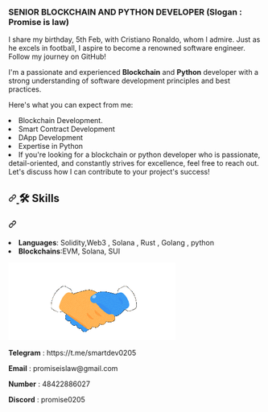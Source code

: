 
### SENIOR BLOCKCHAIN AND PYTHON DEVELOPER (Slogan : Promise is law)
 <p dir="auto">
  <p>I share my birthday, 5th Feb, with Cristiano Ronaldo, whom I admire. Just as he excels in football, I aspire to become a renowned software engineer. Follow my journey on GitHub!</p>
  <p>I'm a passionate and experienced <strong>Blockchain</strong> and <strong>Python</strong> developer
with a strong understanding of software development principles and
best practices.</p>
  <p>Here's what you can expect from me:</p>
  <ui>
   <li>Blockchain Development.</li>
   <li>Smart Contract Development</li>
   <li>DApp Development</li>
   <li>Expertise in Python</li>
  </ui>
  <li>If you're looking for a blockchain or python developer who is
passionate, detail-oriented, and constantly strives for excellence, feel
free to reach out. Let's discuss how I can contribute to your project's
success!</li>
 </p>

<h2 dir="auto">
        <a id="user-content-️-skills" class="anchor" aria-hidden="true" href="#️-skills">
            <svg class="octicon octicon-link" viewBox="0 0 16 16" version="1.1" width="16" height="16" aria-hidden="true">
                <path fill-rule="evenodd" d="M7.775 3.275a.75.75 0 001.06 1.06l1.25-1.25a2 2 0 112.83 2.83l-2.5 2.5a2 2 0 01-2.83 0 .75.75 0 00-1.06 1.06 3.5 3.5 0 004.95 0l2.5-2.5a3.5 3.5 0 00-4.95-4.95l-1.25 1.25zm-4.69 9.64a2 2 0 010-2.83l2.5-2.5a2 2 0 012.83 0 .75.75 0 001.06-1.06 3.5 3.5 0 00-4.95 0l-2.5 2.5a3.5 3.5 0 004.95 4.95l1.25-1.25a.75.75 0 00-1.06-1.06l-1.25 1.25a2 2 0 01-2.83 0z">
                </path>
            </svg>
        </a>
        <g-emoji class="g-emoji" alias="hammer_and_wrench" fallback-src="https://github.githubassets.com/images/icons/emoji/unicode/1f6e0.png">🛠️</g-emoji> Skills
    </h2>
    <h3 dir="auto">
        <a id="user-content-block-chain-development" class="anchor" aria-hidden="true" href="#block-chain-development">
            <svg class="octicon octicon-link" viewBox="0 0 16 16" version="1.1" width="16" height="16" aria-hidden="true">
                <path fill-rule="evenodd" d="M7.775 3.275a.75.75 0 001.06 1.06l1.25-1.25a2 2 0 112.83 2.83l-2.5 2.5a2 2 0 01-2.83 0 .75.75 0 00-1.06 1.06 3.5 3.5 0 004.95 0l2.5-2.5a3.5 3.5 0 00-4.95-4.95l-1.25 1.25zm-4.69 9.64a2 2 0 010-2.83l2.5-2.5a2 2 0 012.83 0 .75.75 0 001.06-1.06 3.5 3.5 0 00-4.95 0l-2.5 2.5a3.5 3.5 0 004.95 4.95l1.25-1.25a.75.75 0 00-1.06-1.06l-1.25 1.25a2 2 0 01-2.83 0z"></path>
            </svg>
        </a>
    </h3>
    <p dir="auto">
     <ui>
      <li><strong>Languages</strong>: Solidity,Web3 , Solana , Rust , Golang , python</li>
      <li><strong>Blockchains</strong>:EVM, Solana, SUI</li>
     </ui>
    </p>
    
<a target="_blank" rel="noopener noreferrer" href="https://github.com/sasuke031026/sasuke031026/blob/main/shake.gif" data-target="animated-image.originalLink"><img src="https://github.com/sasuke031026/sasuke031026/raw/main/shake.gif" style="max-width: 100%; display: inline-block;" data-target="animated-image.originalImage"></a>
<p><strong>Telegram</strong> : https://t.me/smartdev0205</p>
<p><strong>Email</strong> : promiseislaw@gmail.com </p>
<p><strong>Number</strong> : 48422886027 </p>
<p><strong>Discord</strong> : promise0205</p>
